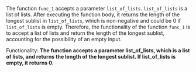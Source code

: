 The function `func_1` accepts a parameter `list_of_lists`. `list_of_lists` is a list of lists. After executing the function body, it returns the length of the longest sublist in `list_of_lists`, which is non-negative and could be 0 if `list_of_lists` is empty. Therefore, the functionality of the function `func_1` is to accept a list of lists and return the length of the longest sublist, accounting for the possibility of an empty input. 

Functionality: **The function accepts a parameter list_of_lists, which is a list of lists, and returns the length of the longest sublist. If list_of_lists is empty, it returns 0.**
